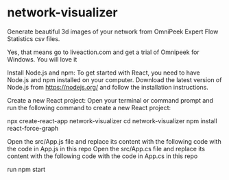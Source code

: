 # network-visualizer
Generate beautiful 3d images of your network from OmniPeek Expert Flow Statistics csv files. 

Yes, that means go to liveaction.com and get a trial of Omnipeek for Windows. You will love it

Install Node.js and npm:
To get started with React, you need to have Node.js and npm installed on your computer. Download the latest version of Node.js from https://nodejs.org/ and follow the installation instructions.

Create a new React project: 
Open your terminal or command prompt and run the following command to create a new React project:

npx create-react-app network-visualizer
cd network-visualizer
npm install react-force-graph

Open the src/App.js file and replace its content with the following code with the code in App.js in this repo
Open the src/App.cs file and replace its content with the following code with the code in App.cs in this repo

run npm start






